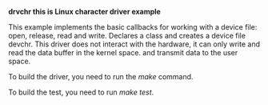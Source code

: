 **drvchr this is Linux character driver example**

This example implements the basic callbacks for working with a device file: open, release, read and write.
Declares a class and creates a device file devchr.
This driver does not interact with the hardware, it can only write and read the data buffer in the kernel space. and transmit data to the user space.

To build the driver, you need to run the *make* command.

To build the test, you need to run *make test*.